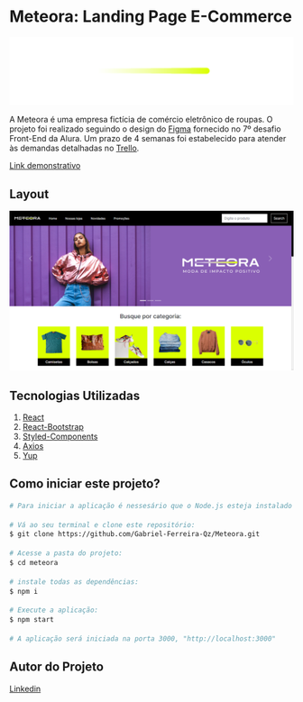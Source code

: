 # Meteora: Landing Page E-Commerce

![Meteora](./src/Assets/Meteora-slogan.svg)

A Meteora é uma empresa fictícia de comércio eletrônico de roupas. O projeto foi realizado seguindo o design do [Figma](https://www.figma.com) fornecido no 7º desafio Front-End da Alura. Um prazo de 4 semanas foi estabelecido para atender às demandas detalhadas no [Trello](https://trello.com/pt-BR?&aceid=&adposition=&adgroup=148159506607&campaign=19269516466&creative=641463051732&device=c&keyword=trello&matchtype=e&network=g&placement=&ds_kids=p74543507295&ds_e=GOOGLE&ds_eid=700000001557344&ds_e1=GOOGLE&gad=1&gclid=CjwKCAjwzo2mBhAUEiwAf7wjksrPgC2nQlMN04GbQw7YH1IJV0AN-7F3fqHjYUy35ouy2vv3QZ7HCRoCkgUQAvD_BwE&gclsrc=aw.ds).

 
[Link demonstrativo](https://meteora-94nu-g43gmvcza-bielq26.vercel.app/)

## Layout
![Tela Desktop](./public/demonstrativo.png)

## Tecnologias Utilizadas
1. [React](https://pt-br.react.dev)
2. [React-Bootstrap](https://react-bootstrap.netlify.app/)
3. [Styled-Components](https://styled-components.com/)
4. [Axios](https://axios-http.com/ptbr/)
5. [Yup](https://github.com/jquense/yup/tree/pre-v1)



## Como iniciar este projeto?

``` bash
# Para iniciar a aplicação é nessesário que o Node.js esteja instalado no computador.

# Vá ao seu terminal e clone este repositório:
$ git clone https://github.com/Gabriel-Ferreira-Qz/Meteora.git

# Acesse a pasta do projeto:
$ cd meteora 

# instale todas as dependências:
$ npm i

# Execute a aplicação:
$ npm start

# A aplicação será iniciada na porta 3000, "http://localhost:3000"
```

## Autor do Projeto
[Linkedin](https://www.linkedin.com/in/gabriel-queiroz-7a1428212/)